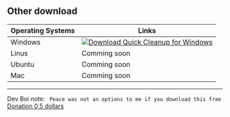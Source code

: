 ## Other download
|  Operating Systems | Links  |
| ------------ | ------------ |
|Windows | [![Download Quick Cleanup for Windows](https://a.fsdn.com/con/app/sf-download-button)](https://sourceforge.net/projects/quick-cleanup-for-windows/files/latest/download)  |
|Linus| Comming soon  |
|Ubuntu| Comming soon  |
|Mac| Comming soon  |

--------------------
Dev Boi note:
`` 
Peace was not an options to me if you download this free
``
[Donation 0,5 dollars](http://https://pandaboy1942.github.io/qc/donation.html "Donation 0,5 dollars")

